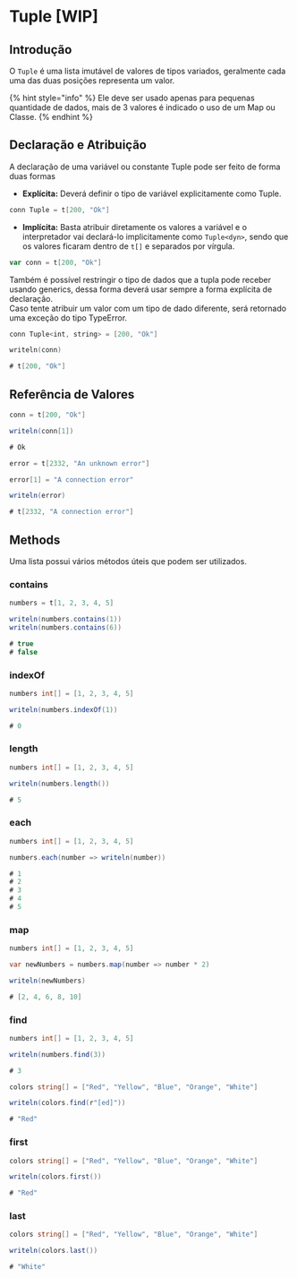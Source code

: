# Tuple \[WIP]



## Introdução

O `Tuple` é uma lista imutável de valores de tipos variados, geralmente cada uma das duas posições representa um valor.

{% hint style="info" %}
Ele deve ser usado apenas para pequenas quantidade de dados, mais de 3 valores é indicado o uso de um Map ou Classe.
{% endhint %}

## Declaração e Atribuição

A declaração de uma variável ou constante Tuple pode ser feito de forma duas formas

* **Explícita:** Deverá definir o tipo de variável explicitamente como Tuple.

```swift
conn Tuple = t[200, "Ok"]
```

* **Implícita:** Basta atribuir diretamente os valores a variável e o interpretador vai declará-lo implicitamente como `Tuple<dyn>`, sendo que os valores ficaram dentro de `t[]` e separados por vírgula.

```go
var conn = t[200, "Ok"]
```



Também é possível restringir o tipo de dados que a tupla pode receber usando generics, dessa forma deverá usar sempre a forma explícita de declaração.\
Caso tente atribuir um valor com um tipo de dado diferente, será retornado uma exceção do tipo TypeError.

```swift
conn Tuple<int, string> = [200, "Ok"]

writeln(conn)

# t[200, "Ok"]
```

## Referência de Valores

```csharp
conn = t[200, "Ok"]

writeln(conn[1])

# Ok
```

```csharp
error = t[2332, "An unknown error"]

error[1] = "A connection error"

writeln(error)

# t[2332, "A connection error"]
```



## Methods

Uma lista possui vários métodos úteis que podem ser utilizados.

### contains

```csharp
numbers = t[1, 2, 3, 4, 5]

writeln(numbers.contains(1))
writeln(numbers.contains(6))

# true
# false
```

### indexOf

```csharp
numbers int[] = [1, 2, 3, 4, 5]

writeln(numbers.indexOf(1))

# 0
```

### length

```csharp
numbers int[] = [1, 2, 3, 4, 5]

writeln(numbers.length())

# 5
```

### each

```csharp
numbers int[] = [1, 2, 3, 4, 5]

numbers.each(number => writeln(number))

# 1
# 2
# 3
# 4
# 5
```

### map

```csharp
numbers int[] = [1, 2, 3, 4, 5]

var newNumbers = numbers.map(number => number * 2)

writeln(newNumbers)

# [2, 4, 6, 8, 10]
```

### find

```csharp
numbers int[] = [1, 2, 3, 4, 5]

writeln(numbers.find(3))

# 3
```

```csharp
colors string[] = ["Red", "Yellow", "Blue", "Orange", "White"]

writeln(colors.find(r"[ed]"))

# "Red"
```

### first

```csharp
colors string[] = ["Red", "Yellow", "Blue", "Orange", "White"]

writeln(colors.first())

# "Red"
```

### last

```csharp
colors string[] = ["Red", "Yellow", "Blue", "Orange", "White"]

writeln(colors.last())

# "White"
```
